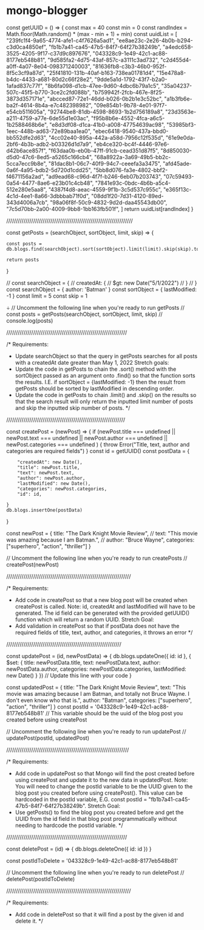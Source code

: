 # mongo-blogger

const getUUID = () => {
    const max = 40
    const min = 0
    const randIndex = Math.floor(Math.random() * (max - min + 1) + min)
    const uuidList = [
        "239fc1f4-9a65-4774-afe1-c4f7626a5ad1",
        "ee8ae23c-2e26-4b0b-b294-c3d0ca4850ef",
        "fb1b7a41-ca45-47b5-84f7-64f27b38249b",
        "a4edc658-3525-4205-9f17-c37d9c897676",
        "043328c9-1e49-42c1-ac88-8177eb548b81",
        "9d585fa2-4d75-43af-857c-a3111c3ad732",
        "c2d455d4-a0ff-4a07-8e04-098371240003",
        "81636fb8-c3b3-46b0-952f-8f5c3cf9a87d",
        "25f41810-131b-40af-b163-738ea01781d4",
        "15e478a8-b4dc-4433-a681-80d2c66f28e2",
        "9dde5a1d-1792-43f7-b2a0-1afad837c77f",
        "8b6fa098-d1cb-47ee-9d60-4dbc6b79a1c5",
        "35a04237-507c-45f5-b770-3ce2c2fd088b",
        "b759942f-2fcb-467e-8f25-3873d357171e",
        "abcced87-72e1-46dd-b026-0b2b1e3c52bc",
        "a1b3fb6e-ba2f-4614-8b4a-e7c482398982",
        "09e854b1-9b78-4e01-97f7-e54cb511605a",
        "92744be8-81db-4598-8693-1b2d756189a8",
        "23d3563e-a211-4759-a77e-6de55d1e03ac",
        "f95b8b6e-4552-4fca-a6c5-1b2588468b6e",
        "e8d3df08-d1ca-41b0-a008-47754639ac98",
        "53985bf3-1eec-448b-ad63-72e89baa1ea0",
        "ebec6418-9540-437a-bbd0-bb552dfe2d63",
        "4cc02e40-895a-442a-a58d-7956c12f535d",
        "61e9e0da-2bf6-4b3b-adb2-b03326d1d7a9",
        "eb4ce320-bc4f-4446-97e6-d42b6ace857f",
        "f63daa0b-eb0b-47ff-91cb-cead351d87f5",
        "8d850030-d5d0-47c6-8ed5-a5265c166cb4",
        "68a8922a-3a69-49b5-bb2c-5cca7ecc9b8e",
        "81dac8b1-06c7-40f9-94c7-ceeefa3a3475",
        "afd45ade-0a6f-4a95-bdb2-5d720d1cdd25",
        "5bb8d076-fa3e-4802-bbf2-f4671156a2ad",
        "ad9ead68-c96d-4f7f-b246-6eb07b203743",
        "07c59493-0a54-4477-8ae6-e23b01c4cb48",
        "7841e93c-0bdc-4b6b-a5c4-512e280e5aa8",
        "4387f4d8-aeac-4559-9f1b-3c5d537c955c",
        "e365f13c-4c1d-4ee1-8a66-3dbbbab71f0d",
        "08dd1f20-7d31-4120-89ed-343d4006a7cb",
        "98a06f8f-50c9-4832-9d2d-daa45543db00",
        "7c5d70bb-2a00-4009-9bb8-1bb163fb501f",
    ]
    return uuidList[randIndex]
}

//////////////////////////////////////////////////////////////////

const getPosts = (searchObject, sortObject, limit, skip) => {

    const posts = db.blogs.find(searchObject).sort(sortObject).limit(limit).skip(skip).toArray()

    return posts
}

// const searchObject = {
//     createdAt: {
//         $gt: new Date("5/1/2022")
//     }
// }
const searchObject = {
    author: 'Batman'
}
const sortObject = {
    lastModified: -1
}
const limit = 5
const skip = 1

÷
// Uncomment the following line when you're ready to run getPosts
// const posts = getPosts(searchObject, sortObject, limit, skip)
// console.log(posts)

///////////////////////////////////////////////////////////////

/*
Requirements:
- Update searchObject so that the query in getPosts searches for all posts with a createdAt date greater than May 1, 2022
Stretch goals:
- Update the code in getPosts to chain the .sort() method with the sortObject passed as an argument onto .find() so that the
function sorts the results. I.E. if sortObject = {lastModified: -1} then the result from getPosts should be sorted by
lastModified in descending order.
- Update the code in getPosts to chain .limit() and .skip() on the results so that the search result will only return the
inputted limit number of posts and skip the inputted skip number of posts.
*/

//////////////////////////////////////////////////////////////

const createPost = (newPost) => {
    if (newPost.title === undefined ||
        newPost.text === undefined ||
        newPost.author === undefined ||
        newPost.categories === undefined
    ) {
        throw Error("Title, text, author and categories are required fields")
    }
    const id = getUUID()
    const postData = {

        "createdAt": new Date(),
        "title": newPost.title,
        "text": newPost.text,
        "author": newPost.author,
        "lastModified": new Date(),
        "categories": newPost.categories,
        "id": id,

    }
    db.blogs.insertOne(postData)
}

const newPost = {
    title: "The Dark Knight Movie Review",
    // text: "This movie was amazing because I am Batman.",
    // author: "Bruce Wayne",
    categories: ["superhero", "action", "thriller"]
}

// Uncomment the following line when you're ready to run createPosts
// createPost(newPost)

/////////////////////////////////////////////////////////////////

/*
Requirements:
- Add code in createPost so that a new blog post will be created when createPost is called.
Note: id, createdAt and lastModified will have to be generated. The id field can be generated with the provided getUUID()
function which will return a random UUID.
Stretch Goal:
- Add validation in createPost so that if postData does not have the required fields of title, text, author, and categories,
it throws an error
*/

////////////////////////////////////////////////////////////

const updatePost = (id, newPostData) => {
    db.blogs.updateOne({
        id: id
    }, {
        $set: {
            title: newPostData.title,
            text: newPostData.text,
            author: newPostData.author,
            categories: newPostData.categories,
            lastModified: new Date()
        }
    }) // Update this line with your code
}

const updatedPost = {
    title: "The Dark Knight Movie Review",
    text: "This movie was amazing because I am Batman, and totally not Bruce Wayne. I don't even know who that is.",
    author: "Batman",
    categories: ["superhero", "action", "thriller"]
}
const postId = '043328c9-1e49-42c1-ac88-8177eb548b81' // This variable should be the uuid of the blog post you created before using createPost

// Uncomment the following line when you're ready to run updatePost
// updatePost(postId, updatedPost)

////////////////////////////////////////////////////////////////

/*
Requirements:
- Add code in updatePost so that Mongo will find the post created before using createPost and update it to the new data
in updatedPost.
Note: You will need to change the postId variable to be the UUID given to the blog post you created before using createPost().
This value can be hardcoded in the postId variable, E.G. const postId = "fb1b7a41-ca45-47b5-84f7-64f27b38249b".
Stretch Goal:
- Use getPosts() to find the blog post you created before and get the UUID from the id field in that blog post
programmatically without needing to hardcode the postId variable.
*/

///////////////////////////////////////////////////////////////

const deletePost = (id) => {
    db.blogs.deleteOne({
        id: id
  })
}

const postIdToDelete = '043328c9-1e49-42c1-ac88-8177eb548b81'

// Uncomment the following line when you're ready to run deletePost
// deletePost(postIdToDelete)



/////////////////////////////////////////////////////////////////

/*
Requirements:
- Add code in deletePost so that it will find a post by the given id and delete it.
*/